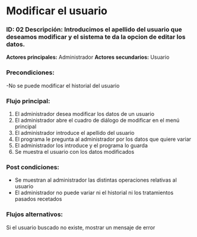 # Modificar el usuario

### ID: 02 Descripción: Introducimos el apellido del usuario que deseamos modificar y el sistema te da la opcion de editar los datos.


 **Actores principales:** Administrador
 **Actores secundarios:** Usuario

### Precondiciones:
-No se puede modificar el historial del usuario

### Flujo principal:

  1. El administrador desea modificar los datos de un usuario
  2. El administrador abre el cuadro de diálogo de modificar en el menú principal
  3. El administrador introduce el apellido del usuario
  4.  El programa le pregunta al administrador por los datos que quiere variar
  5.  El administrador los introduce y el programa lo guarda
  6.  Se muestra el usuario con los datos modificados




### Post condiciones:
- Se muestran al administrador las distintas operaciones relativas al usuario
- El administrador no puede variar ni el historial ni los tratamientos pasados recetados


### Flujos alternativos:
Si el usuario buscado no existe, mostrar un mensaje de error
